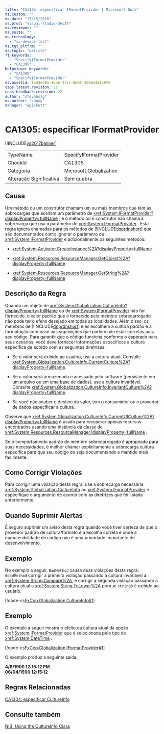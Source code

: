 ```yaml
---
title: "CA1305: especificar IFormatProvider | Microsoft Docs"
ms.custom: ""
ms.date: "12/15/2016"
ms.prod: "visual-studio-dev14"
ms.reviewer: ""
ms.suite: ""
ms.technology: 
  - "vs-devops-test"
ms.tgt_pltfrm: ""
ms.topic: "article"
f1_keywords: 
  - "SpecifyIFormatProvider"
  - "CA1305"
helpviewer_keywords: 
  - "CA1305"
  - "SpecifyIFormatProvider"
ms.assetid: fb34ed9a-4eab-47cc-8eef-3068a4a1397e
caps.latest.revision: 22
caps.handback.revision: 22
author: "stevehoag"
ms.author: "shoag"
manager: "wpickett"
---
```

# CA1305: especificar IFormatProvider
[!INCLUDE[vs2017banner](../code-quality/includes/vs2017banner.md)]

|||  
|-|-|  
|TypeName|SpecifyIFormatProvider|  
|CheckId|CA1305|  
|Categoria|Microsoft.Globalization|  
|Alteração Significativa|Sem quebra|  
  
## Causa  
 Um método ou um construtor chamam um ou mais membros que têm as sobrecargas que aceitam um parâmetro de <xref:System.IFormatProvider?displayProperty=fullName> , e o método ou o construtor não chama a sobrecarga que usa o parâmetro de <xref:System.IFormatProvider> .  Esta regra ignora chamadas para os métodos de [!INCLUDE[dnprdnshort](../code-quality/includes/dnprdnshort_md.md)] que são documentados como ignorar o parâmetro de <xref:System.IFormatProvider> e adicionalmente os seguintes métodos:  
  
-   <xref:System.Activator.CreateInstance%2A?displayProperty=fullName>  
  
-   <xref:System.Resources.ResourceManager.GetObject%2A?displayProperty=fullName>  
  
-   <xref:System.Resources.ResourceManager.GetString%2A?displayProperty=fullName>  
  
## Descrição da Regra  
 Quando um objeto de <xref:System.Globalization.CultureInfo?displayProperty=fullName> ou de <xref:System.IFormatProvider> não for fornecido, o valor padrão que é fornecido pelo membro sobrecarregado não pode ter o efeito desejado em todas as localidades.  Além disso, os membros de [!INCLUDE[dnprdnshort](../code-quality/includes/dnprdnshort_md.md)] eles escolhem a cultura padrão e a formatação com base nas suposições que podem não estar corretas para seu código.  Para garantir que o código funciona conforme o esperado para seus cenários, você deve fornecer informações específicas à cultura específica de acordo com as seguintes diretrizes:  
  
-   Se o valor será exibido ao usuário, use a cultura atual.  Consulte <xref:System.Globalization.CultureInfo.CurrentCulture%2A?displayProperty=fullName>.  
  
-   Se o valor será armazenado e acessado pelo software \(persistente em um arquivo ou em uma base de dados\), use a cultura invariável.  Consulte <xref:System.Globalization.CultureInfo.InvariantCulture%2A?displayProperty=fullName>.  
  
-   Se você não souber o destino do valor, tem o consumidor ou o provedor de dados especificar a cultura.  
  
 Observe que <xref:System.Globalization.CultureInfo.CurrentUICulture%2A?displayProperty=fullName> é usado para recuperar apenas recursos encontrados usando uma instância da classe de <xref:System.Resources.ResourceManager?displayProperty=fullName> .  
  
 Se o comportamento padrão do membro sobrecarregado é apropriado para suas necessidades, é melhor chamar explicitamente a sobrecarga cultura específica para que seu código do seja documentando e mantido mais facilmente.  
  
## Como Corrigir Violações  
 Para corrigir uma violação desta regra, use a sobrecarga necessária <xref:System.Globalization.CultureInfo> ou <xref:System.IFormatProvider> e especifique o argumento de acordo com as diretrizes que foi listada anteriormente.  
  
## Quando Suprimir Alertas  
 É seguro suprimir um aviso desta regra quando você tiver certeza de que o provedor padrão de cultura\/formato é a escolha correta e onde a manutenibilidade de código não é uma prioridade importante de desenvolvimento.  
  
## Exemplo  
 No exemplo a seguir, `BadMethod` causa duas violações desta regra.  `GoodMethod` corrigir a primeira violação passando a cultura invariável a <xref:System.String.Compare%2A>, e corrigir a segunda violação passando a cultura atual a <xref:System.String.ToLower%2A> porque `string3` é exibido ao usuário.  
  
 [!code-cs[FxCop.Globalization.CultureInfo#1](../code-quality/codesnippet/CSharp/ca1305-specify-iformatprovider_1.cs)]  
  
## Exemplo  
 O exemplo a seguir mostra o efeito da cultura atual da opção <xref:System.IFormatProvider> que é selecionada pelo tipo de <xref:System.DateTime> .  
  
 [!code-cs[FxCop.Globalization.IFormatProvider#1](../code-quality/codesnippet/CSharp/ca1305-specify-iformatprovider_2.cs)]  
  
 O exemplo produz a seguinte saída.  
  
  **4\/6\/1900 12:15:12 PM**  
**06\/04\/1900 12:15:12**   
## Regras Relacionadas  
 [CA1304: especificar CultureInfo](../Topic/CA1304:%20Specify%20CultureInfo.md)  
  
## Consulte também  
 [NIB: Using the CultureInfo Class](http://msdn.microsoft.com/pt-br/d4329e34-64c3-4d1e-8c73-5b0ee626ba7a)